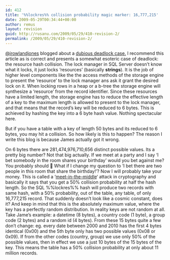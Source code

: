 ```yaml
---
id: 412
title: '%%lockres%% collision probability magic marker: 16,777,215'
date: 2009-05-29T00:34:44+00:00
author: remus
layout: revision
guid: http://rusanu.com/2009/05/29/410-revision-2/
permalink: /2009/05/29/410-revision-2/
---
```

<a href="http://blogs.conchango.com/jamesrowlandjones" target="_blank">@jrowlandjones</a> blogged about a <a href="http://blogs.conchango.com/jamesrowlandjones/archive/2009/05/28/the-curious-case-of-the-dubious-deadlock-and-the-not-so-logical-lock.aspx" target="_blank">dubious deadlock case.</a> I recommend this article as is correct and presents a somewhat esoteric case of deadlock: the resource hash collision. The lock manager in SQL Server doesn&#8217;t know what it locks, it just locks &#8216;resources&#8217; (basically **strings**). It is the job of higher level components like the the access methods of the storage engine to present the &#8216;resource&#8217; to the lock manager ans ask it grant the desired lock on it. When locking rows in a heap or a b-tree the storage engine will synthesize a &#8216;resource&#8217; from the record identifier. Since these resources have a limited length, the storage engine has to reduce the effective length of a key to the maximum length is allowed to present to the lock manager, and that means that the record&#8217;s key will be reduced to 6 bytes. This is achieved by hashing the key into a 6 byte hash value. Nothing spectacular here.

But if you have a table with a key of length 50 bytes and its reduced to 6 bytes, you may hit a collision. So how likely is this to happen? The reason I write this blog is because James actually got it wrong.

On 6 bytes there are 281,474,976,710,656 distinct possible values. Its a pretty big number? Not that big actually. If we meet at a party and I say &#8216;I bet somebody in the room shares your birthday&#8217; would you bet against me? You probably should 🙂 What if I change my question to &#8216;I bet there are two people in this room that share the birthday!&#8217;? Now I will probably take your money. This is called a &#8216;<a href="http://en.wikipedia.org/wiki/Birthday_attack" target="_blank">meet-in-the-middle</a>&#8216; attack in cryptography and basically it says that you get a 50% collision probability at half the hash length. So the SQL %%lockres%% hash will produce two records with same hash, with a 50% probability, out of the table, any table, of only 16,777,215 record. That suddenly doesn&#8217;t look like a cosmic constant, does it? And keep in mind that this is the absolutely maximum value, where the key has a perfectly random distribution. In reality keys are not random at all. Take Jame&#8217;s example: a datetime (8 bytes), a country code (1 byte), a group code (2 bytes) and a random id (4 bytes). From these 15 bytes quite a few don&#8217;t change: eg. every date between 2000 and 2010 has the first 4 bytes identical (0x00) and the 5th byte only has two possible values (0x08 or 0x09). If from the other codes (country, group) we use only 50% of the possible values, then in effect we use a just 10 bytes of the 15 bytes of the key. This means the table has a 50% collision probability at only about 11 million records.
